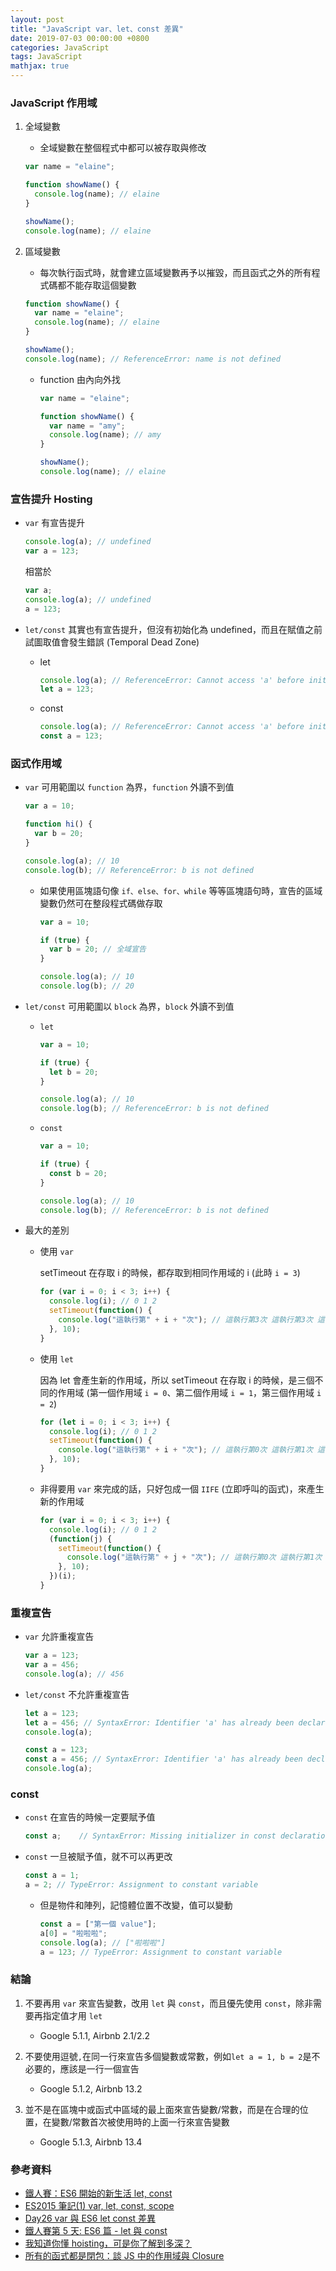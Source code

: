 ```yaml
---
layout: post
title: "JavaScript var、let、const 差異"
date: 2019-07-03 00:00:00 +0800
categories: JavaScript
tags: JavaScript
mathjax: true
---
```


### JavaScript 作用域

1. 全域變數

   - 全域變數在整個程式中都可以被存取與修改

   ```js
   var name = "elaine";

   function showName() {
     console.log(name); // elaine
   }

   showName();
   console.log(name); // elaine
   ```

2. 區域變數

   - 每次執行函式時，就會建立區域變數再予以摧毀，而且函式之外的所有程式碼都不能存取這個變數

   ```js
   function showName() {
     var name = "elaine";
     console.log(name); // elaine
   }

   showName();
   console.log(name); // ReferenceError: name is not defined
   ```

   - function 由內向外找

     ```js
     var name = "elaine";

     function showName() {
       var name = "amy";
       console.log(name); // amy
     }

     showName();
     console.log(name); // elaine
     ```

### 宣告提升 Hosting

- `var` 有宣告提升

  ```js
  console.log(a); // undefined
  var a = 123;
  ```

  相當於

  ```js
  var a;
  console.log(a); // undefined
  a = 123;
  ```

- `let/const` 其實也有宣告提升，但沒有初始化為 undefined，而且在賦值之前試圖取值會發生錯誤 (Temporal Dead Zone)

  - let

    ```js
    console.log(a); // ReferenceError: Cannot access 'a' before initialization
    let a = 123;
    ```

  - const

    ```js
    console.log(a); // ReferenceError: Cannot access 'a' before initialization
    const a = 123;
    ```

### 函式作用域

- `var` 可用範圍以 `function` 為界，`function` 外讀不到值

  ```js
  var a = 10;

  function hi() {
    var b = 20;
  }

  console.log(a); // 10
  console.log(b); // ReferenceError: b is not defined
  ```

  - 如果使用區塊語句像 `if、else、for、while` 等等區塊語句時，宣告的區域變數仍然可在整段程式碼做存取

    ```js
    var a = 10;

    if (true) {
      var b = 20; // 全域宣告
    }

    console.log(a); // 10
    console.log(b); // 20
    ```

- `let/const` 可用範圍以 `block` 為界，`block` 外讀不到值

  - `let`

    ```js
    var a = 10;

    if (true) {
      let b = 20;
    }

    console.log(a); // 10
    console.log(b); // ReferenceError: b is not defined
    ```

  - `const`

    ```js
    var a = 10;

    if (true) {
      const b = 20;
    }

    console.log(a); // 10
    console.log(b); // ReferenceError: b is not defined
    ```

- 最大的差別

  - 使用 `var`

    setTimeout 在存取 i 的時候，都存取到相同作用域的 i (此時 `i = 3`)

    ```js
    for (var i = 0; i < 3; i++) {
      console.log(i); // 0 1 2
      setTimeout(function() {
        console.log("這執行第" + i + "次"); // 這執行第3次 這執行第3次 這執行第3次
      }, 10);
    }
    ```

  - 使用 `let`

    因為 let 會產生新的作用域，所以 setTimeout 在存取 i 的時候，是三個不同的作用域 (第一個作用域 `i = 0`、第二個作用域 `i = 1`，第三個作用域 `i = 2`)

    ```js
    for (let i = 0; i < 3; i++) {
      console.log(i); // 0 1 2
      setTimeout(function() {
        console.log("這執行第" + i + "次"); // 這執行第0次 這執行第1次 這執行第2次
      }, 10);
    }
    ```

  - 非得要用 `var` 來完成的話，只好包成一個 `IIFE` (立即呼叫的函式)，來產生新的作用域

    ```js
    for (var i = 0; i < 3; i++) {
      console.log(i); // 0 1 2
      (function(j) {
        setTimeout(function() {
          console.log("這執行第" + j + "次"); // 這執行第0次 這執行第1次 這執行第2次
        }, 10);
      })(i);
    }
    ```

### 重複宣告

- `var` 允許重複宣告

  ```js
  var a = 123;
  var a = 456;
  console.log(a); // 456
  ```

- `let/const` 不允許重複宣告

  ```js
  let a = 123;
  let a = 456; // SyntaxError: Identifier 'a' has already been declared
  console.log(a);
  ```

  ```js
  const a = 123;
  const a = 456; // SyntaxError: Identifier 'a' has already been declared
  console.log(a);
  ```

### const

- `const` 在宣告的時候一定要賦予值

  ```js
  const a;    // SyntaxError: Missing initializer in const declaration
  ```

- `const` 一旦被賦予值，就不可以再更改

  ```js
  const a = 1;
  a = 2; // TypeError: Assignment to constant variable
  ```

  - 但是物件和陣列，記憶體位置不改變，值可以變動

    ```js
    const a = ["第一個 value"];
    a[0] = "啦啦啦";
    console.log(a); // ["啦啦啦"]
    a = 123; // TypeError: Assignment to constant variable
    ```

### 結論

1. 不要再用 `var` 來宣告變數，改用 `let` 與 `const`，而且優先使用 `const`，除非需要再指定值才用 `let`

   - Google 5.1.1, Airbnb 2.1/2.2

2. 不要使用逗號`,`在同一行來宣告多個變數或常數，例如`let a = 1, b = 2`是不必要的，應該是一行一個宣告

   - Google 5.1.2, Airbnb 13.2

3. 並不是在區塊中或函式中區域的最上面來宣告變數/常數，而是在合理的位置，在變數/常數首次被使用時的上面一行來宣告變數

   - Google 5.1.3, Airbnb 13.4

### 參考資料

- [鐵人賽：ES6 開始的新生活 let, const](https://wcc723.github.io/javascript/2017/12/20/javascript-es6-let-const/)
- [ES2015 筆記(1) var, let, const, scope](https://dotblogs.com.tw/acelee/2017/03/31/134427)
- [Day26 var 與 ES6 let const 差異](https://ithelp.ithome.com.tw/articles/10209121)
- [鐵人賽第 5 天: ES6 篇 - let 與 const](https://eyesofkids.gitbooks.io/react-basic-zh-tw/content/day05_es6_let_const/)
- [我知道你懂 hoisting，可是你了解到多深？](https://blog.huli.tw/2018/11/10/javascript-hoisting-and-tdz/)
- [所有的函式都是閉包：談 JS 中的作用域與 Closure](https://blog.huli.tw/2018/12/08/javascript-closure/)
